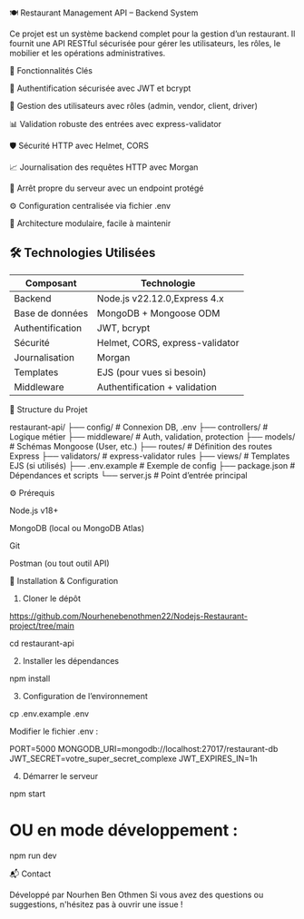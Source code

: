 🍽️ Restaurant Management API – Backend System







Ce projet est un système backend complet pour la gestion d’un restaurant. Il fournit une API RESTful sécurisée pour gérer les utilisateurs, les rôles, le mobilier et les opérations administratives.

🚀 Fonctionnalités Clés

🔐 Authentification sécurisée avec JWT et bcrypt

👥 Gestion des utilisateurs avec rôles (admin, vendor, client, driver)

📊 Validation robuste des entrées avec express-validator

🛡️ Sécurité HTTP avec Helmet, CORS

📈 Journalisation des requêtes HTTP avec Morgan

🛌 Arrêt propre du serveur avec un endpoint protégé

⚙️ Configuration centralisée via fichier .env

🧹 Architecture modulaire, facile à maintenir

## 🛠️ Technologies Utilisées

| Composant       | Technologie                    |
|-----------------|-------------------------------|
| Backend         | Node.js v22.12.0,Express 4.x     |
| Base de données | MongoDB + Mongoose ODM        |
| Authentification| JWT, bcrypt                   |
| Sécurité       | Helmet, CORS, express-validator|
| Journalisation  | Morgan                        |
| Templates       | EJS (pour vues si besoin)     |
| Middleware      | Authentification + validation |

📁 Structure du Projet

restaurant-api/
├── config/           # Connexion DB, .env
├── controllers/      # Logique métier
├── middleware/       # Auth, validation, protection
├── models/           # Schémas Mongoose (User, etc.)
├── routes/           # Définition des routes Express
├── validators/       # express-validator rules
├── views/            # Templates EJS (si utilisés)
├── .env.example      # Exemple de config
├── package.json      # Dépendances et scripts
└── server.js         # Point d’entrée principal

⚙️ Prérequis

Node.js v18+

MongoDB (local ou MongoDB Atlas)

Git

Postman (ou tout outil API)

🧪 Installation & Configuration

1. Cloner le dépôt

https://github.com/Nourhenebenothmen22/Nodejs-Restaurant-project/tree/main

cd restaurant-api

2. Installer les dépendances

npm install

3. Configuration de l’environnement

cp .env.example .env

Modifier le fichier .env :

PORT=5000
MONGODB_URI=mongodb://localhost:27017/restaurant-db
JWT_SECRET=votre_super_secret_complexe
JWT_EXPIRES_IN=1h

4. Démarrer le serveur

npm start
# OU en mode développement :
npm run dev


📬 Contact

Développé par Nourhen Ben Othmen Si vous avez des questions ou suggestions, n'hésitez pas à ouvrir une issue !
